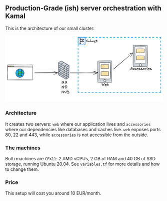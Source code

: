 ## Production-Grade (ish) server orchestration with Kamal

This is the architecture of our small cluster:

![Architecture](arch.png)

### Architecture

It creates two servers: `web` where our application lives and `accessories` where our dependencies like databases and caches live.
`web` exposes ports 80, 22 and 443, while `accessories` is not accessible from the outside.

### The machines

Both machines are `CPX11`: 2 AMD vCPUs, 2 GB of RAM and 40 GB of SSD storage, running Ubuntu 20.04. See `variables.tf` for more details and how to change them.

### Price

This setup will cost you around 10 EUR/month.
